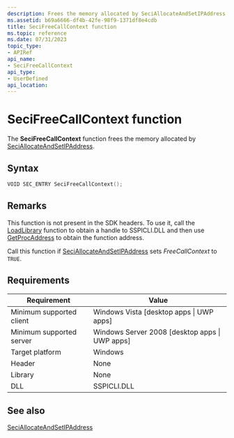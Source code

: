 ```yaml
---
description: Frees the memory allocated by SeciAllocateAndSetIPAddress.
ms.assetid: b69a6666-df4b-42fe-98f9-1371df8e4cdb
title: SeciFreeCallContext function
ms.topic: reference
ms.date: 07/31/2023
topic_type: 
- APIRef
api_name: 
- SeciFreeCallContext
api_type: 
- UserDefined
api_location: 
---
```


# SeciFreeCallContext function

The **SeciFreeCallContext** function frees the memory allocated by [SeciAllocateAndSetIPAddress](SeciAllocateAndSetIPAddress.md).

## Syntax

```C++
VOID SEC_ENTRY SeciFreeCallContext();
```

## Remarks

This function is not present in the SDK headers. To use it, call the [LoadLibrary](/windows/win32/api/libloaderapi/nf-libloaderapi-loadlibrarya) function to obtain a handle to SSPICLI.DLL and then use [GetProcAddress](/windows/win32/api/libloaderapi/nf-libloaderapi-getprocaddress) to obtain the function address.

Call this function if [SeciAllocateAndSetIPAddress](SeciAllocateAndSetIPAddress.md) sets *FreeCallContext* to `TRUE`.

## Requirements

| Requirement | Value |
|--------|--------|
| Minimum supported client | Windows Vista \[desktop apps \| UWP apps\] |
| Minimum supported server | Windows Server 2008 \[desktop apps \| UWP apps\] |
| Target platform | Windows |
| Header | None |
| Library | None |
| DLL | SSPICLI.DLL |

## See also

[SeciAllocateAndSetIPAddress](SeciAllocateAndSetIPAddress.md)
